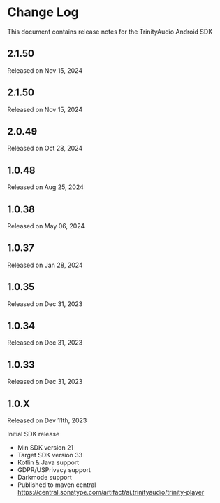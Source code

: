# Change Log
This document contains release notes for the TrinityAudio Android SDK

## 2.1.50
Released on Nov 15, 2024


## 2.1.50
Released on Nov 15, 2024


## 2.0.49
Released on Oct 28, 2024


## 1.0.48
Released on Aug 25, 2024


## 1.0.38
Released on May 06, 2024


## 1.0.37
Released on Jan 28, 2024


## 1.0.35
Released on Dec 31, 2023


## 1.0.34
Released on Dec 31, 2023


## 1.0.33
Released on Dec 31, 2023


## 1.0.X
Released on Dev 11th, 2023

Initial SDK release
- Min SDK version 21
- Target SDK version 33
- Kotlin & Java support
- GDPR/USPrivacy support
- Darkmode support 
- Published to maven central https://central.sonatype.com/artifact/ai.trinityaudio/trinity-player

